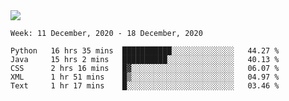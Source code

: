 <!--
**Mat2ja/Mat2ja** is a ✨ _special_ ✨ repository because its `README.md` (this file) appears on your GitHub profile.

Here are some ideas to get you started:

- 🔭 I’m currently working on ...
- 🌱 I’m currently learning ...
- 👯 I’m looking to collaborate on ...
- 🤔 I’m looking for help with ...
- 💬 Ask me about ...
- 📫 How to reach me: ...
- 😄 Pronouns: ...
- ⚡ Fun fact: ...
-->

<img src='https://media.giphy.com/media/xT9IgG50Fb7Mi0prBC/giphy.gif'>

<!--START_SECTION:waka-->
```text
Week: 11 December, 2020 - 18 December, 2020

Python   16 hrs 35 mins  ███████████░░░░░░░░░░░░░░   44.27 % 
Java     15 hrs 2 mins   ██████████░░░░░░░░░░░░░░░   40.13 % 
CSS      2 hrs 16 mins   █▓░░░░░░░░░░░░░░░░░░░░░░░   06.07 % 
XML      1 hr 51 mins    █▒░░░░░░░░░░░░░░░░░░░░░░░   04.97 % 
Text     1 hr 17 mins    █░░░░░░░░░░░░░░░░░░░░░░░░   03.46 % 
```
<!--END_SECTION:waka-->
